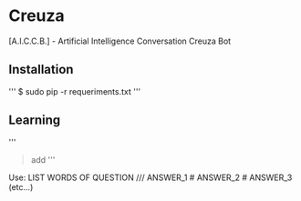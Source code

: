 # Creuza
[A.I.C.C.B.] - Artificial Intelligence Conversation Creuza Bot

## Installation
'''
$ sudo pip -r requeriments.txt
'''

## Learning
'''
> add
'''

Use: LIST WORDS OF QUESTION /// ANSWER_1 # ANSWER_2 # ANSWER_3 (etc...)

